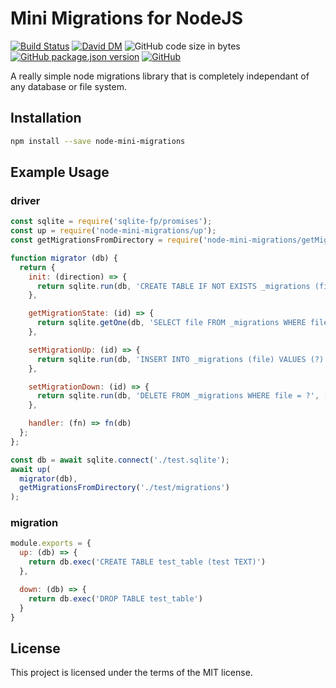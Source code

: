 # Mini Migrations for NodeJS
[![Build Status](https://travis-ci.org/markwylde/node-mini-migrations.svg?branch=master)](https://travis-ci.org/markwylde/node-mini-migrations)
[![David DM](https://david-dm.org/markwylde/node-mini-migrations.svg)](https://david-dm.org/markwylde/node-mini-migrations)
![GitHub code size in bytes](https://img.shields.io/github/languages/code-size/markwylde/node-mini-migrations)
[![GitHub package.json version](https://img.shields.io/github/package-json/v/markwylde/node-mini-migrations)](https://github.com/markwylde/node-mini-migrations/releases)
[![GitHub](https://img.shields.io/github/license/markwylde/node-mini-migrations)](https://github.com/markwylde/node-mini-migrations/blob/master/LICENSE)

A really simple node migrations library that is completely independant of any database or file system.

## Installation
```bash
npm install --save node-mini-migrations
```

## Example Usage
### driver
```javascript
const sqlite = require('sqlite-fp/promises');
const up = require('node-mini-migrations/up');
const getMigrationsFromDirectory = require('node-mini-migrations/getMigrationsFromDirectory');

function migrator (db) {
  return {
    init: (direction) => {
      return sqlite.run(db, 'CREATE TABLE IF NOT EXISTS _migrations (file TEXT PRIMARY KEY);');
    },

    getMigrationState: (id) => {
      return sqlite.getOne(db, 'SELECT file FROM _migrations WHERE file = ?', [id]);
    },

    setMigrationUp: (id) => {
      return sqlite.run(db, 'INSERT INTO _migrations (file) VALUES (?)', [id]);
    },

    setMigrationDown: (id) => {
      return sqlite.run(db, 'DELETE FROM _migrations WHERE file = ?', [id]);
    },

    handler: (fn) => fn(db)
  };
};

const db = await sqlite.connect('./test.sqlite');
await up(
  migrator(db),
  getMigrationsFromDirectory('./test/migrations')
);
```

### migration
```javascript
module.exports = {
  up: (db) => {
    return db.exec('CREATE TABLE test_table (test TEXT)')
  },

  down: (db) => {
    return db.exec('DROP TABLE test_table')
  }
}
```

## License
This project is licensed under the terms of the MIT license.
